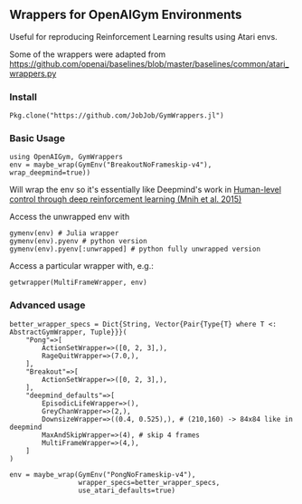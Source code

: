 ## Wrappers for OpenAIGym Environments

Useful for reproducing Reinforcement Learning results using Atari envs.

Some of the wrappers were adapted from https://github.com/openai/baselines/blob/master/baselines/common/atari_wrappers.py

### Install
```
Pkg.clone("https://github.com/JobJob/GymWrappers.jl")
```

### Basic Usage
```
using OpenAIGym, GymWrappers
env = maybe_wrap(GymEnv("BreakoutNoFrameskip-v4"), wrap_deepmind=true))
```
Will wrap the env so it's essentially like Deepmind's work in
[Human-level control through deep reinforcement learning (Mnih et al. 2015)](https://deepmind.com/research/publications/human-level-control-through-deep-reinforcement-learning/)

Access the unwrapped env with
```
gymenv(env) # Julia wrapper
gymenv(env).pyenv # python version
gymenv(env).pyenv[:unwrapped] # python fully unwrapped version
```

Access a particular wrapper with, e.g.:
```
getwrapper(MultiFrameWrapper, env)
```

### Advanced usage
```
better_wrapper_specs = Dict{String, Vector{Pair{Type{T} where T <: AbstractGymWrapper, Tuple}}}(
    "Pong"=>[
        ActionSetWrapper=>([0, 2, 3],),
        RageQuitWrapper=>(7.0,),
    ],
    "Breakout"=>[
        ActionSetWrapper=>([0, 2, 3],),
    ],
    "deepmind_defaults"=>[
        EpisodicLifeWrapper=>(),
        GreyChanWrapper=>(2,),
        DownsizeWrapper=>((0.4, 0.525),), # (210,160) -> 84x84 like in deepmind
        MaxAndSkipWrapper=>(4), # skip 4 frames
        MultiFrameWrapper=>(4,),
    ]
)

env = maybe_wrap(GymEnv("PongNoFrameskip-v4"),
                 wrapper_specs=better_wrapper_specs,
                 use_atari_defaults=true)
```
